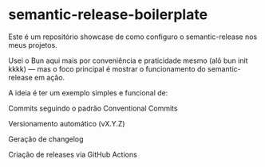 # semantic-release-boilerplate

Este é um repositório showcase de como configuro o semantic-release nos meus projetos.

Usei o Bun aqui mais por conveniência e praticidade mesmo (alô bun init kkkk) — mas o foco principal é mostrar o funcionamento do semantic-release em ação.

A ideia é ter um exemplo simples e funcional de:

Commits seguindo o padrão Conventional Commits

Versionamento automático (vX.Y.Z)

Geração de changelog

Criação de releases via GitHub Actions

